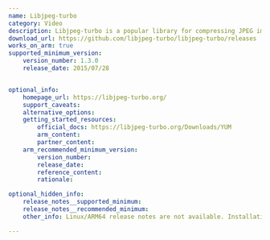 ```yaml
---
name: Libjpeg-turbo
category: Video
description: Libjpeg-turbo is a popular library for compressing JPEG images, helping to minimize the size of image data for easier storage or transmission.
download_url: https://github.com/libjpeg-turbo/libjpeg-turbo/releases
works_on_arm: true
supported_minimum_version:
    version_number: 1.3.0
    release_date: 2015/07/28


optional_info:
    homepage_url: https://libjpeg-turbo.org/
    support_caveats:
    alternative_options:
    getting_started_resources:
        official_docs: https://libjpeg-turbo.org/Downloads/YUM
        arm_content:
        partner_content:
    arm_recommended_minimum_version:
        version_number:
        release_date:
        reference_content:
        rationale:

optional_hidden_info:
    release_notes__supported_minimum:
    release_notes__recommended_minimum:
    other_info: Linux/ARM64 release notes are not available. Installation and Testing are done using "apt install libjpeg-turbo8*-dev". Kindly refer [here](https://launchpad.net/ubuntu/+source/libjpeg-turbo). The minimum version of libjpeg-turbo v1.3.0 corresponds to ubuntu:14.04 and v2.1.2 to ubuntu:22.04.

---
```

